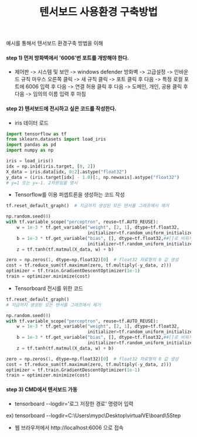 ﻿---
layout: post
title: "텐서보드 사용환경 구축방법"
tags: [딥러닝, 환경설정]
comments: true
---

예시를 통해서 텐서보드 환경구축 방법을 이해

#### step 1) 먼저 방화벽에서 '6006'번 포트를 개방해야 한다.

- 제어판 -> 시스템 및 보안 -> windows defender 방화벽 -> 고급설정 -> 인바운드 규칙 마우스 오른쪽 클릭 -> 새 규칙 클릭 -> 포트 클릭 후 다음 -> 특정 로컬 포트에 6006 입력 후 다음 -> 연결 허용 클릭 후 다음 -> 도메인, 개인, 공용 클릭 후 다음 -> 임의의 이름 입력 후 마침

#### step 2) 텐서보드에 전시하고 싶은 코드를 작성한다.

- iris 데이터 로드


```python
import tensorflow as tf
from sklearn.datasets import load_iris
import pandas as pd
import numpy as np

iris = load_iris()
idx = np.in1d(iris.target, [0, 2])
X_data = iris.data[idx, 0:2].astype("float32")
y_data = (iris.target[idx] - 1.0)[:, np.newaxis].astype("float32") 
# y=1 또는 y=-1. 2차원임을 명시
```

- Tensorflow를 이용 퍼셉트론을 생성하는 코드 작성


```python
tf.reset_default_graph()  # 지금까지 생성된 모든 텐서를 그래프에서 제거

np.random.seed(0)
with tf.variable_scope("perceptron", reuse=tf.AUTO_REUSE):
    w = 1e-3 * tf.get_variable("weight", [2, 1], dtype=tf.float32,
                               initializer=tf.random_uniform_initializer())
    b = 1e-3 * tf.get_variable("bias", [], dtype=tf.float32,##[]로 비워져 있으면 상수
                               initializer=tf.random_uniform_initializer())
    z = tf.tanh(tf.matmul(X_data, w) + b)

zero = np.zeros(1, dtype=np.float32)[0]  # float32 자료형의 0 값 생성
cost = tf.reduce_sum(tf.maximum(zero, tf.multiply(-y_data, z)))
optimizer = tf.train.GradientDescentOptimizer(1e-1)
train = optimizer.minimize(cost)
```

- Tensorboard 전시를 위한 코드


```python
tf.reset_default_graph()  
# 지금까지 생성된 모든 텐서를 그래프에서 제거

np.random.seed(0)
with tf.variable_scope("perceptron", reuse=tf.AUTO_REUSE):
    w = 1e-3 * tf.get_variable("weight", [2, 1], dtype=tf.float32,
                               initializer=tf.random_uniform_initializer())
    b = 1e-3 * tf.get_variable("bias", [], dtype=tf.float32,##[]로 비워져 있으면 상수
                               initializer=tf.random_uniform_initializer())
    z = tf.tanh(tf.matmul(X_data, w) + b)

zero = np.zeros(1, dtype=np.float32)[0]  # float32 자료형의 0 값 생성
cost = tf.reduce_sum(tf.maximum(zero, tf.multiply(-y_data, z)))
optimizer = tf.train.GradientDescentOptimizer(1e-1)
train = optimizer.minimize(cost)
```

#### step 3) CMD에서 텐서보드 가동

- tensorboard --logdir='로그 저장한 경로' 명령어 입력

ex) tensorboard --logdir=C:\Users\mypc\Desktop\virtualVE\board\5Step

- 웹 브라우저에서 http://localhost:6006 으로 접속

